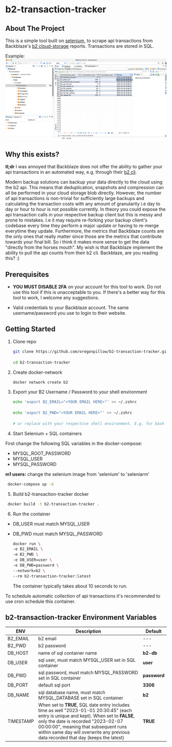 # b2-transaction-tracker


<!-- ABOUT THE PROJECT -->
## About The Project


This is a simple tool built on [selenium](https://selenium-python.readthedocs.io/), to scrape api transactions from Backblaze's [b2 cloud-storage](https://www.backblaze.com/b2/cloud-storage.html) reports. Transactions are stored in SQL. 

Example:
![db beaver example](./screenshot.png)

## Why this exists?

**tl;dr** I was annoyed that Backblaze does not offer the ability to gather your api transactions in an automated way, e.g. through their [b2 cli](https://www.backblaze.com/b2/docs/quick_command_line.html).

 Modern backup solutions can backup your data directly to the cloud using the b2 api. This means that deduplication, snapshots and compression can all be performed in your cloud storage blob directly. However, the number of api transactions is non-trivial for sufficiently large backups and calculating the transaction costs with any amount of granularity i.e day to day or hour to hour is not possible currently. In theory you could expose the api transaction calls in your respective backup client but this is messy and prone to mistakes. I.e it may require re-forking your backup client's codebase every time they perform a major update or having to re-merge everytime they update. Furthermore, the metrics that Backblaze counts are the only ones that really matter since those are the metrics that contribute towards your final bill. So i think it makes more sense to get the data "directly from the horses mouth". My wish is that Backblaze implement the ability to pull the api counts from their b2 cli. Backblaze, are you reading this? :)



## Prerequisites

- **YOU MUST DISABLE 2FA** on your account for this tool to work. Do not use this tool if this is unacceptable to you. If there's a better way for this tool to work, I welcome any suggestions.

- Valid credentials to your Backblaze account. The same username/password you use to login to their website.


## Getting Started

1. Clone repo
   ```bash
   git clone https://github.com/oregonpillow/b2-transaction-tracker.git

   cd b2-transaction-tracker
   ```


2. Create docker-network
   ```bash
   docker network create b2
   ```
3. Export your B2 Username / Password to your shell environment
   ```bash
   echo 'export B2_EMAIL="<YOUR EMAIL HERE>"' >> ~/.zshrc

   echo 'export B2_PWD="<YOUR EMAIL HERE>"' >> ~/.zshrc

   # or replace with your respective shell environment. E.g. for bash ~/.bashrc
   ```
4. Start Selenium + SQL containers

  First change the following SQL variables in the docker-compose:

  *  MYSQL_ROOT_PASSWORD
  *  MYSQL_USER
  *  MYSQL_PASSWORD

**m1 users:** change the selenium image from 
  'selenium' to 'seleniarm'

  ```bash
   docker-compose up -d
   ```

5. Build b2-transaction-tracker docker
  ```bash
   docker build -t b2-transaction-tracker .
   ```

6. Run the container

* DB_USER must match MYSQL_USER
* DB_PWD must match MYSQL_PASSWORD

  ```bash
  docker run \
  -e B2_EMAIL \
  -e B2_PWD \
  -e DB_USER=user \
  -e DB_PWD=password \
  --network=b2 \
  --rm b2-transaction-tracker:latest
  ```
  
  The container typically takes about 10 seconds to run.

To schedule automatic collection of api transactions it's recommended to use cron schedule this container.




## b2-transaction-tracker Environment Variables

| ENV      | Description | Default |
| ----------- | ----------- | --- |
| B2_EMAIL      | b2 email       | --- |
| B2_PWD   | b2 password        | --- |
| DB_HOST   | name of sql container name        | **b2-db** |
| DB_USER   | sql user, must match MYSQL_USER set in SQL container        | **user** |
| DB_PWD   | sql password, must match MYSQL_PASSWORD set in SQL container        | **password** |
| DB_PORT   | default sql port        | **3306** |
| DB_NAME   | sql database name, must match MYSQL_DATABASE set in SQL container        | **b2** |
| TIMESTAMP   | When set to **TRUE**, SQL date entry includes time as well "2023-01-01 20:30:45" (each entry is unique and kept). When set to **FALSE**, only the date is recorded "2023-02-07 00:00:00", meaning that subsequent runs within same day will overwrite any previous data recorded that day (keeps the latest)       | **TRUE** |

